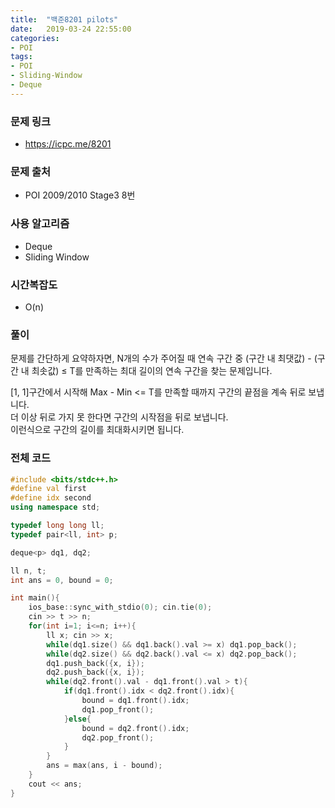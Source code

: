 ```yaml
---
title:  "백준8201 pilots"
date:   2019-03-24 22:55:00
categories:
- POI
tags:
- POI
- Sliding-Window
- Deque
---
```


### 문제 링크
* https://icpc.me/8201

### 문제 출처
* POI 2009/2010 Stage3 8번

### 사용 알고리즘
* Deque
* Sliding Window

### 시간복잡도
* O(n)

### 풀이
문제를 간단하게 요약하자면, N개의 수가 주어질 때 연속 구간 중 (구간 내 최댓값) - (구간 내 최솟값) ≤ T를 만족하는 최대 길이의 연속 구간을 찾는 문제입니다.

[1, 1]구간에서 시작해 Max - Min <= T를 만족할 때까지 구간의 끝점을 계속 뒤로 보냅니다.<br>
더 이상 뒤로 가지 못 한다면 구간의 시작점을 뒤로 보냅니다.<br>
이런식으로 구간의 길이를 최대화시키면 됩니다.

### 전체 코드
```cpp
#include <bits/stdc++.h>
#define val first
#define idx second
using namespace std;

typedef long long ll;
typedef pair<ll, int> p;

deque<p> dq1, dq2;

ll n, t;
int ans = 0, bound = 0;

int main(){
	ios_base::sync_with_stdio(0); cin.tie(0);
	cin >> t >> n;
	for(int i=1; i<=n; i++){
		ll x; cin >> x;
		while(dq1.size() && dq1.back().val >= x) dq1.pop_back();
		while(dq2.size() && dq2.back().val <= x) dq2.pop_back();
		dq1.push_back({x, i});
		dq2.push_back({x, i});
		while(dq2.front().val - dq1.front().val > t){
			if(dq1.front().idx < dq2.front().idx){
				bound = dq1.front().idx;
				dq1.pop_front();
			}else{
				bound = dq2.front().idx;
				dq2.pop_front();
			}
		}
		ans = max(ans, i - bound);
	}
	cout << ans;
}
```
